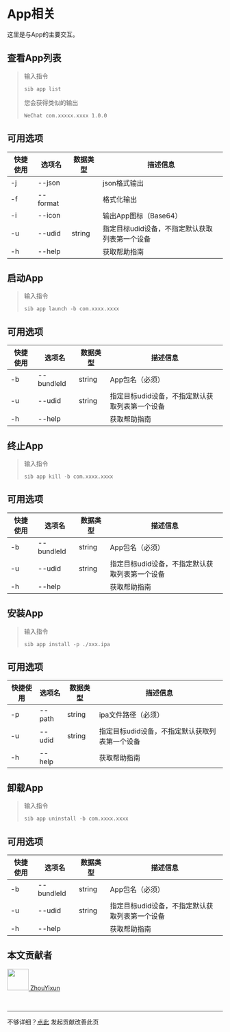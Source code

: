 # App相关

这里是与App的主要交互。

## 查看App列表

> 输入指令
> ```
> sib app list
> ```
> 您会获得类似的输出
> ```
> WeChat com.xxxxx.xxxx 1.0.0
> ```

## 可用选项

|  快捷使用 | 选项名  | 数据类型 | 描述信息 |
|  ----  | ----  | ---- | ---- |
| -j  | --json | | json格式输出    |
| -f  | --format | |  格式化输出    |
| -i | --icon | | 输出App图标（Base64） |
| -u  | --udid | string | 指定目标udid设备，不指定默认获取列表第一个设备  |
| -h  | --help | |  获取帮助指南  |

## 启动App

> 输入指令
> ```
> sib app launch -b com.xxxx.xxxx
> ```

## 可用选项

|  快捷使用 | 选项名  | 数据类型 | 描述信息 |
|  ----  | ----  | ---- | ---- |
| -b  | --bundleId | string | App包名（必须）    |
| -u  | --udid | string | 指定目标udid设备，不指定默认获取列表第一个设备  |
| -h  | --help | |  获取帮助指南  |

## 终止App

> 输入指令
> ```
> sib app kill -b com.xxxx.xxxx
> ```

## 可用选项

|  快捷使用 | 选项名  | 数据类型 | 描述信息 |
|  ----  | ----  | ---- | ---- |
| -b  | --bundleId | string | App包名（必须）    |
| -u  | --udid | string | 指定目标udid设备，不指定默认获取列表第一个设备  |
| -h  | --help | |  获取帮助指南  |

## 安装App

> 输入指令
> ```
> sib app install -p ./xxx.ipa
> ```

## 可用选项

|  快捷使用 | 选项名  | 数据类型 | 描述信息 |
|  ----  | ----  | ---- | ---- |
| -p  | --path | string | ipa文件路径（必须）    |
| -u  | --udid | string | 指定目标udid设备，不指定默认获取列表第一个设备  |
| -h  | --help | |  获取帮助指南  |

## 卸载App

> 输入指令
> ```
> sib app uninstall -b com.xxxx.xxxx
> ```

## 可用选项

|  快捷使用 | 选项名  | 数据类型 | 描述信息 |
|  ----  | ----  | ---- | ---- |
| -b  | --bundleId | string | App包名（必须）    |
| -u  | --udid | string | 指定目标udid设备，不指定默认获取列表第一个设备  |
| -h  | --help | |  获取帮助指南  |

## 本文贡献者
<div class="cont">
<a href="https://gitee.com/ZhouYixun" target="_blank">
<img src="https://portrait.gitee.com/uploads/avatars/user/2698/8096045_ZhouYixun_1645499109.png!avatar100" width="50"/>
<span>ZhouYixun</span>
</a>
</div>


&nbsp;
&nbsp;
***
不够详细？[点此](https://github.com/SonicCloudOrg/sonic-offical-website/edit/main/src/markdown/sib/sib-app.md) 发起贡献改善此页